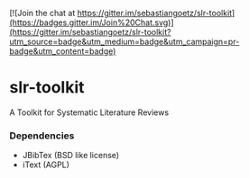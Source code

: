 [![Join the chat at https://gitter.im/sebastiangoetz/slr-toolkit](https://badges.gitter.im/Join%20Chat.svg)](https://gitter.im/sebastiangoetz/slr-toolkit?utm_source=badge&utm_medium=badge&utm_campaign=pr-badge&utm_content=badge)

# slr-toolkit

A Toolkit for Systematic Literature Reviews


### Dependencies
* JBibTex (BSD like license)
* iText (AGPL)

